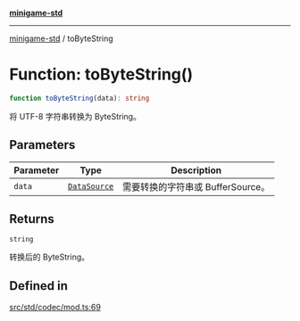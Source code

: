[**minigame-std**](../README.md)

***

[minigame-std](../README.md) / toByteString

# Function: toByteString()

```ts
function toByteString(data): string
```

将 UTF-8 字符串转换为 ByteString。

## Parameters

| Parameter | Type | Description |
| ------ | ------ | ------ |
| `data` | [`DataSource`](../type-aliases/DataSource.md) | 需要转换的字符串或 BufferSource。 |

## Returns

`string`

转换后的 ByteString。

## Defined in

[src/std/codec/mod.ts:69](https://github.com/JiangJie/minigame-std/blob/ddafbfd7359780ec38a81aeff021a80d33e07eb0/src/std/codec/mod.ts#L69)
